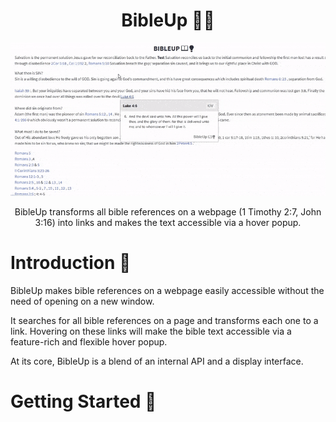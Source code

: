 ﻿<h1 align="center">BibleUp 📖💡</h1>
<img src="./docs/asset/illustration.gif" />
<p align="center">
BibleUp transforms all bible references on a webpage (1 Timothy 2:7, John 3:16) into links and makes the text accessible via a hover popup.<br>
</p>

	
# Introduction 💫
BibleUp makes bible references on a webpage easily accessible without the need of opening on a new window.

It searches for all bible references on a page and transforms each one to a link. Hovering on these links will make the bible text accessible via a feature-rich and flexible hover popup.

At its core, BibleUp is a blend of an internal API and a display interface.

# Getting Started 🚀
## <script> include
To integrate BibleUp using the script tag, put the following code at the bottom of ```body``` 
```javascript
<script src="cdn.jsdelivr.net/npm/bibleup"></script>
```
## ES Module
BibleUp also ships with native ES module build on browser supporting the ES6 import statement
Simply put the following at the top of your javascript file.
```javascript
import BibleUp from "https://skypack.com/bibleup
```
## NPM
Install package locally from NPM
```
$ npm install bibleup
```

# Usage ⚡
After installing, create a BibleUp instance using the ```create``` method.
```javascript
let body = document.querySelector(body);
let bibleup = new BibleUp(body);
bibleup.create();
```
A BibleUp instance accepts two arguments: 
- The selector: A typical HTMLElement
- The Instance Object: An object that defines BibleUp behaviour
```javascript
let bibleup = new BibleUp(body, {
// all default values
version: 'KJV',
linkStyle: 'classic',
popup: 'classic',
darkTheme: false,
bu_ignore: ['H1', 'H2', 'H3', 'H4', 'H5', 'H6', 'IMG', 'A'],
bu_allow: []
});
```

## Options
### ```version```
Bible version to display on hover. BibleUp currently supports only 5 versions: KJV, ASV, BBE, WEB and YLT<br>
Default: KJV

### ```linkStyle```
BibleUp ships with different link styles: classic, underline, style1, style2<br>
Default: classic

You can replace these with your custom css style. Use the following selector
```css
#bu-link-all.bu-link.myStyle {
...
}
```
```javascript
let bibleup = new BibleUp(body, {
linkStyle: 'myStyle'
})
```

### ```darkTheme```
A boolean to toggle dark theme on popup<br>
Default: false

### ```popup```
BibleUp popup style. Check out the [Themes documentation](./docs/themes.md) for a list of popup styles<br>
Default: classic

### ```bu_allow```
BibleUp ignores bible references on the following elements by default: H1 - H6, IMG, A, INPUT, SELECT, TEXTAREA, SCRIPT. Use this option to look up certain elements
Type: array
```javascript
let bibleup = new BibleUp(body, {
bu_allow: ['H4','H5'] //allow references on h4 and h5 tags
})
```
## Methods
### ```create()```
Put BibleUp to work using the ```create()``` method. This method doesn't accept any argument.

### ```getOptions()```
A getter method that returns all active BibleUp options. Use ```JSON.stringify()``` to parse to string
```javascript
console.log(bibleup.getOptions) //[object Object], 
```

# Behaviour
Check out all book abbreviations, their aliases and guidelines here: [Bible citations](./docs/guidelines.md)

The following are tested bible citations:
John 3:16 ✔️<br>
Romans 4:5-6 ✔️<br>
Acts 1:8, 10, 12 ✔️<br>
Jn. 3:3, 6-9 ✔️<br>
1 cor 1:1 ❌ 1 Cor 1:1 ✔️<br>

All bible books must start with a capital letter. Check the [guidelines](./docs/guidelines.md) for more details

# Contributions
Push requests and issues are always welcomed.
Kindly make sure you state the specifics in details, whether a bug, feature requests or a fix.<br>
Thank you!

